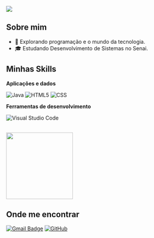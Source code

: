 ![](https://komarev.com/ghpvc/?username=iuricode&color=006bed)

## Sobre mim

- 🤔 Explorando programação e o mundo da tecnologia.
- 🎓 Estudando Desenvolvimento de Sistemas no Senai.


## Minhas Skills

**Aplicações e dados**


![Java](https://img.shields.io/badge/-Java-333333?style=flat&logo=Java&logoColor=007396)
![HTML5](https://img.shields.io/badge/-HTML5-333333?style=flat&logo=HTML5)
![CSS](https://img.shields.io/badge/-CSS-333333?style=flat&logo=CSS3&logoColor=1572B6)



**Ferramentas de desenvolvimento**

![Visual Studio Code](https://img.shields.io/badge/-Visual%20Studio%20Code-333333?style=flat&logo=visual-studio-code&logoColor=007ACC)


<br/>

<a href="https://github.com/iuricode" title="Perfil do ehoph(Raphael)">
  <img height="180em" src="https://github-readme-stats.vercel.app/api?username=ehoph&theme=dracula&show_icons=true" />
</a>

## Onde me encontrar


[![Gmail Badge](https://img.shields.io/badge/-raphalima2204@gmail.com-006bed?style=flat-square&logo=Gmail&logoColor=white&link=mailto:raphalima2204@gmail.com)](mailto:raphalima2204@gmail.com)
[![GitHub](https://img.shields.io/github/followers/iuricode?label=follow&style=social)](https://github.com/ehoph)
